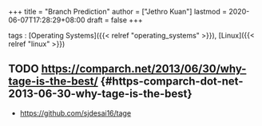 +++
title = "Branch Prediction"
author = ["Jethro Kuan"]
lastmod = 2020-06-07T17:28:29+08:00
draft = false
+++

tags
: [Operating Systems]({{< relref "operating_systems" >}}), [Linux]({{< relref "linux" >}})

## <span class="org-todo todo TODO">TODO</span> <https://comparch.net/2013/06/30/why-tage-is-the-best/> {#https-comparch-dot-net-2013-06-30-why-tage-is-the-best}

- <https://github.com/sjdesai16/tage>
